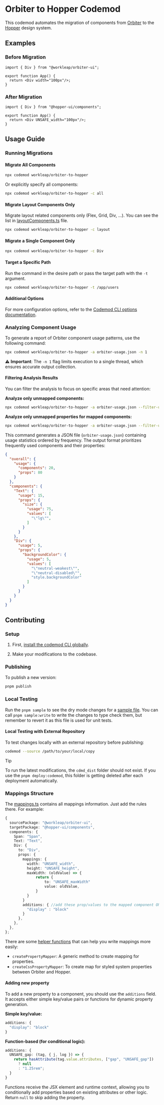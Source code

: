# Orbiter to Hopper Codemod

This codemod automates the migration of components from [Orbiter](https://github.com/workleap/wl-orbiter) to the [Hopper](https://github.com/workleap/wl-hopper) design system.

## Examples

### Before Migration

```tsx
import { Div } from "@workleap/orbiter-ui";

export function App() {
  return <Div width="100px"/>;
}
```

### After Migration

```tsx
import { Div } from "@hopper-ui/components";

export function App() {
  return <Div UNSAFE_width="100px"/>;
}
```

## Usage Guide

### Running Migrations

#### Migrate All Components

```bash
npx codemod workleap/orbiter-to-hopper
```

Or explicitly specify all components:

```bash
npx codemod workleap/orbiter-to-hopper -c all
```

#### Migrate Layout Components Only

Migrate layout related components only (Flex, Grid, Div, ...). You can see the list in [layoutComponents.ts](/src/utils/layoutComponents.ts) file.

```bash
npx codemod workleap/orbiter-to-hopper -c layout
```

#### Migrate a Single Component Only

```bash
npx codemod workleap/orbiter-to-hopper -c Div
```

#### Target a Specific Path

Run the command in the desire path or pass the target path with the `-t` argument.

```bash
npx codemod workleap/orbiter-to-hopper -t /app/users
```

#### Additional Options

For more configuration options, refer to the [Codemod CLI options documentation](https://docs.codemod.com/deploying-codemods/cli#options).

### Analyzing Component Usage

To generate a report of Orbiter component usage patterns, use the following command:

```bash
npx codemod workleap/orbiter-to-hopper -a orbiter-usage.json -n 1
```

⚠️ **Important**: The `-n 1` flag limits execution to a single thread, which ensures accurate output collection.

#### Filtering Analysis Results

You can filter the analysis to focus on specific areas that need attention:

**Analyze only unmapped components:**
```bash
npx codemod workleap/orbiter-to-hopper -a orbiter-usage.json --filter-unmapped components -n 1
```

**Analyze only unmapped properties for mapped components:**
```bash
npx codemod workleap/orbiter-to-hopper -a orbiter-usage.json --filter-unmapped props -n 1
```

This command generates a JSON file (`orbiter-usage.json`) containing usage statistics ordered by frequency. The output format prioritizes frequently used components and their properties:

```json
{
  "overall": {
    "usage": {
      "components": 20,
      "props": 80
    }
  },  
  "components": {  
    "Text": {
      "usage": 15,
      "props": {
        "size": {
          "usage": 75,
          "values": [
            "\"lg\"",
          ]
        }
      }
    },
    "Div": {
      "usage": 5,
      "props": {
        "backgroundColor": {
          "usage": 5,
          "values": [
            "\"neutral-weakest\"",
            "\"neutral-disabled\"",
            "style.backgroundColor"
          ]
        }
      }
    }
  }
}
```

## Contributing

### Setup

1. First, [install the codemod CLI globally](https://docs.codemod.com/deploying-codemods/cli#installation).

2. Make your modifications to the codebase.

### Publishing

To publish a new version:

```bash
pnpm publish
```

### Local Testing

Run the `pnpm sample` to see the dry mode changes for a [sample file](/test/input.tsx). You can call `pnpm sample:write` to write the changes to type check them, but remember to revert it as this file is used for unit tests.

#### Local Testing with External Repository

To test changes locally with an external repository before publishing:

```bash
codemod --source /path/to/your/local/copy
```

> [!TIP]
> To run the latest modifications, the `cdmd_dist` folder should not exist. If you use the `pnpm deploy:codemod`, this folder is getting deleted after each deployment automatically.

### Mappings Structure

The [mappings.ts](/src/mappings/mappings.ts) contains all mappings information. Just add the rules there. For example:

```ts
{
  sourcePackage: "@workleap/orbiter-ui",
  targetPackage: "@hopper-ui/components",
  components: {
    Span: "Span",
    Text: "Text",    
    Div: {
      to: "Div",
      props: {
        mappings: {
          width: "UNSAFE_width",
          height: "UNSAFE_height",
          maxWidth: (oldValue) => {
              return {
                  to: "UNSAFE_maxWidth"
                  value: oldValue,
              }
          }
        }
        additions: { //add these prop/values to the mapped component ONLY IF the property is not there already.
          "display" : "block"
        }
      },
    },
  },
};
```

There are some [helper functions](/src/mappings/helpers.ts) that can help you write mappings more easily:

- `createPropertyMapper`: A generic method to create mapping for properties.
- `createCssPropertyMapper`: To create map for styled system properties between Orbiter and Hopper.

#### Adding new property

To add a new property to a component, you should use the `additions` field. It accepts either simple key/value pairs or functions for dynamic property generation.

**Simple key/value:**

```ts
additions: {
  "display": "block"
}
```

**Function-based (for conditional logic):**

```ts
additions: {
  UNSAFE_gap: (tag, { j, log }) => {
    return hasAttribute(tag.value.attributes, ["gap", "UNSAFE_gap"])
      ? null
      : "1.25rem";
  }
}
```

Functions receive the JSX element and runtime context, allowing you to conditionally add properties based on existing attributes or other logic. Return `null` to skip adding the property.

